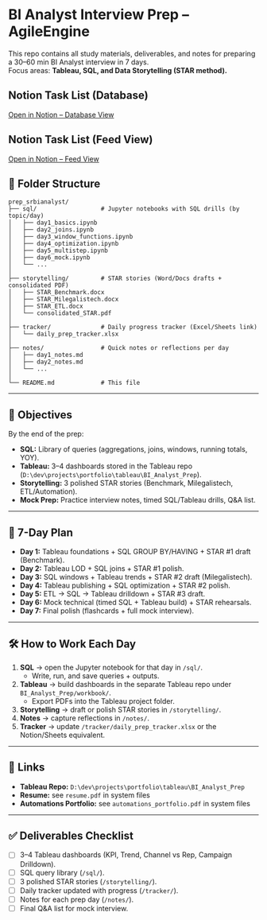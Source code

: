 # BI Analyst Interview Prep – AgileEngine
This repo contains all study materials, deliverables, and notes for preparing a 30–60 min BI Analyst interview in 7 days.  
Focus areas: **Tableau, SQL, and Data Storytelling (STAR method).**

## Notion Task List (Database)
[Open in Notion – Database View](https://www.notion.so/263a88b015558053b5a3f345a778b6be?v=263a88b015558030b54b000c91eff93a&source=copy_link)

## Notion Task List (Feed View)
[Open in Notion – Feed View](https://www.notion.so/BI-Analyst-Interview-Prep-Guide-263a88b0155580f6929acc404f4ece75?v=263a88b015558030b54b000c91eff93a&source=copy_link)

## 📂 Folder Structure
```text
prep_srbianalyst/
├── sql/                  # Jupyter notebooks with SQL drills (by topic/day)
│   ├── day1_basics.ipynb
│   ├── day2_joins.ipynb
│   ├── day3_window_functions.ipynb
│   ├── day4_optimization.ipynb
│   ├── day5_multistep.ipynb
│   ├── day6_mock.ipynb
│   └── ...
│
├── storytelling/         # STAR stories (Word/Docs drafts + consolidated PDF)
│   ├── STAR_Benchmark.docx
│   ├── STAR_Milegalistech.docx
│   ├── STAR_ETL.docx
│   └── consolidated_STAR.pdf
│
├── tracker/              # Daily progress tracker (Excel/Sheets link)
│   └── daily_prep_tracker.xlsx
│
├── notes/                # Quick notes or reflections per day
│   ├── day1_notes.md
│   ├── day2_notes.md
│   └── ...
│
└── README.md             # This file
```

---

## 🎯 Objectives
By the end of the prep:
- **SQL:** Library of queries (aggregations, joins, windows, running totals, YOY).
- **Tableau:** 3–4 dashboards stored in the Tableau repo (`D:\dev\projects\portfolio\tableau\BI_Analyst_Prep`).
- **Storytelling:** 3 polished STAR stories (Benchmark, Milegalistech, ETL/Automation).
- **Mock Prep:** Practice interview notes, timed SQL/Tableau drills, Q&A list.

---

## 📅 7-Day Plan
- **Day 1:** Tableau foundations + SQL GROUP BY/HAVING + STAR #1 draft (Benchmark).  
- **Day 2:** Tableau LOD + SQL joins + STAR #1 polish.  
- **Day 3:** SQL windows + Tableau trends + STAR #2 draft (Milegalistech).  
- **Day 4:** Tableau publishing + SQL optimization + STAR #2 polish.  
- **Day 5:** ETL → SQL → Tableau drilldown + STAR #3 draft.  
- **Day 6:** Mock technical (timed SQL + Tableau build) + STAR rehearsals.  
- **Day 7:** Final polish (flashcards + full mock interview).

---

## 🛠 How to Work Each Day
1. **SQL** → open the Jupyter notebook for that day in `/sql/`.  
   - Write, run, and save queries + outputs.  
2. **Tableau** → build dashboards in the separate Tableau repo under `BI_Analyst_Prep/workbook/`.  
   - Export PDFs into the Tableau project folder.  
3. **Storytelling** → draft or polish STAR stories in `/storytelling/`.  
4. **Notes** → capture reflections in `/notes/`.  
5. **Tracker** → update `/tracker/daily_prep_tracker.xlsx` or the Notion/Sheets equivalent.

---

## 📎 Links
- **Tableau Repo:** `D:\dev\projects\portfolio\tableau\BI_Analyst_Prep`  
- **Resume:** see `resume.pdf` in system files  
- **Automations Portfolio:** see `automations_portfolio.pdf` in system files  

---

## ✅ Deliverables Checklist
- [ ] 3–4 Tableau dashboards (KPI, Trend, Channel vs Rep, Campaign Drilldown).  
- [ ] SQL query library (`/sql/`).  
- [ ] 3 polished STAR stories (`/storytelling/`).  
- [ ] Daily tracker updated with progress (`/tracker/`).  
- [ ] Notes for each prep day (`/notes/`).  
- [ ] Final Q&A list for mock interview.  
